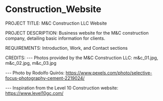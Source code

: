 # Construction_Website

PROJECT TITLE: M&C Construction LLC Website

PROJECT DESCRIPTION: Business website for the M&C construction company, detailing basic information for clients.

REQUIREMENTS: Introduction, Work, and Contact sections

CREDITS:
--- Photos provided by the M&C Construction LLC: m&c_01.jpg, m&c_02.jpg, m&c_03.jpg

--- Photo by Rodolfo Quirós: https://www.pexels.com/photo/selective-focus-photography-cement-2219024/

--- Inspiration from the Level 10 Construction website: https://www.level10gc.com/